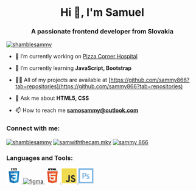 <h1 align="center">Hi 👋, I'm Samuel</h1>
<h3 align="center">A passionate frontend developer from Slovakia</h3>

<p align="left"> <a href="https://twitter.com/shamblesammy" target="blank"><img src="https://img.shields.io/twitter/follow/shamblesammy?logo=twitter&style=for-the-badge" alt="shamblesammy" /></a> </p>

- 🔭 I’m currently working on [Pizza Corner Hospital](https://github.com/sammy866/Pizza-Corner-Hospital)

- 🌱 I’m currently learning **JavaScript, Bootstrap**

- 👨‍💻 All of my projects are available at [https://github.com/sammy866?tab=repositories](https://github.com/sammy866?tab=repositories)

- 💬 Ask me about **HTML5, CSS**

- 📫 How to reach me **samosammy@outlook.com**

<h3 align="left">Connect with me:</h3>
<p align="left">
<a href="https://twitter.com/shamblesammy" target="blank"><img align="center" src="https://raw.githubusercontent.com/rahuldkjain/github-profile-readme-generator/master/src/images/icons/Social/twitter.svg" alt="shamblesammy" height="30" width="40" /></a>
<a href="https://instagram.com/samwiththecam.mkv" target="blank"><img align="center" src="https://raw.githubusercontent.com/rahuldkjain/github-profile-readme-generator/master/src/images/icons/Social/instagram.svg" alt="samwiththecam.mkv" height="30" width="40" /></a>
<a href="https://www.youtube.com/c/sammy 866" target="blank"><img align="center" src="https://raw.githubusercontent.com/rahuldkjain/github-profile-readme-generator/master/src/images/icons/Social/youtube.svg" alt="sammy 866" height="30" width="40" /></a>
</p>

<h3 align="left">Languages and Tools:</h3>
<p align="left"> <a href="https://www.w3schools.com/css/" target="_blank" rel="noreferrer"> <img src="https://raw.githubusercontent.com/devicons/devicon/master/icons/css3/css3-original-wordmark.svg" alt="css3" width="40" height="40"/> </a> <a href="https://www.figma.com/" target="_blank" rel="noreferrer"> <img src="https://www.vectorlogo.zone/logos/figma/figma-icon.svg" alt="figma" width="40" height="40"/> </a> <a href="https://www.w3.org/html/" target="_blank" rel="noreferrer"> <img src="https://raw.githubusercontent.com/devicons/devicon/master/icons/html5/html5-original-wordmark.svg" alt="html5" width="40" height="40"/> </a> <a href="https://developer.mozilla.org/en-US/docs/Web/JavaScript" target="_blank" rel="noreferrer"> <img src="https://raw.githubusercontent.com/devicons/devicon/master/icons/javascript/javascript-original.svg" alt="javascript" width="40" height="40"/> </a> <a href="https://www.photoshop.com/en" target="_blank" rel="noreferrer"> <img src="https://raw.githubusercontent.com/devicons/devicon/master/icons/photoshop/photoshop-line.svg" alt="photoshop" width="40" height="40"/> </a> </p>
